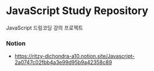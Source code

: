 # <b>JavaScript Study Repository</b>
JavaScript 드링코딩 강의 프로젝트

### Notion
- https://ritzy-dichondra-a10.notion.site/Javascript-2a0747c02fbb4a3e99d95b9a42358c89
